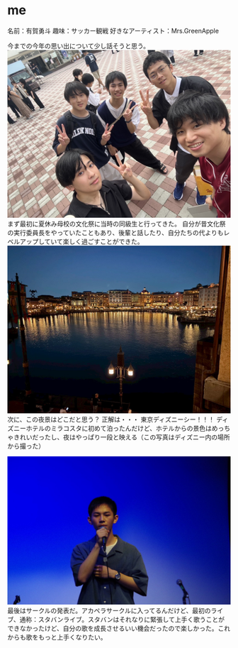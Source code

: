 # me
名前：有賀勇斗
趣味：サッカー観戦
好きなアーティスト：Mrs.GreenApple

今までの今年の思い出について少し話そうと思う。
![alt text](S__204693517_0.jpg) 
まず最初に夏休み母校の文化祭に当時の同級生と行ってきた。
自分が昔文化祭の実行委員長をやっていたこともあり、後輩と話したり、自分たちの代よりもレベルアップしていて楽しく過ごすことができた。
![alt text](S__204693518_0.jpg) 
次に、この夜景はどこだと思う？
正解は・・・
東京ディズニーシー！！！
ディズニーホテルのミラコスタに初めて泊ったんだけど、ホテルからの景色はめっちゃきれいだったし、夜はやっぱり一段と映える（この写真はディズニー内の場所から撮った）

![alt text](S__204693519_0.jpg)
最後はサークルの発表だ。アカペラサークルに入ってるんだけど、最初のライブ、通称：スタバンライブ。スタバンはそれなりに緊張して上手く歌うことができなかったけど、自分の歌を成長させるいい機会だったので楽しかった。これからも歌をもっと上手くなりたい。